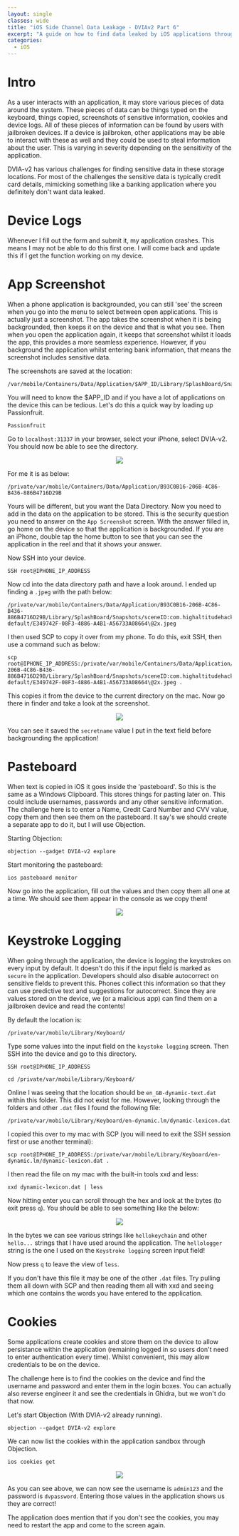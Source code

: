 ```yaml
---
layout: single
classes: wide
title: "iOS Side Channel Data Leakage - DVIAv2 Part 6"
excerpt: "A guide on how to find data leaked by iOS applications through side channels."
categories: 
  - iOS
---
```

<h1>Intro</h1>

As a user interacts with an application, it may store various pieces of data around the system. These pieces of data can be things typed on the keyboard, things copied, screenshots of sensitive information, cookies and device logs. All of these pieces of information can be found by users with jailbroken devices. If a device is jailbroken, other applications may be able to interact with these as well and they could be used to steal information about the user. This is varying in severity depending on the sensitivity of the application. 

DVIA-v2 has various challenges for finding sensitive data in these storage locations. For most of the challenges the sensitive data is typically credit card details, mimicking something like a banking application where you definitely don't want data leaked. 

<h1>Device Logs</h1>

Whenever I fill out the form and submit it, my application crashes. This means I may not be able to do this first one. I will come back and update this if I get the function working on my device.

<h1>App Screenshot</h1>

When a phone application is backgrounded, you can still 'see' the screen when you go into the menu to select between open applications. This is actually just a screenshot. The app takes the screenshot when it is being backgrounded, then keeps it on the device and that is what you see. Then when you open the application again, it keeps that screenshot whilst it loads the app, this provides a more seamless experience. However, if you background the application whilst entering bank information, that means the screenshot includes sensitive data. 

The screenshots are saved at the location:

```
/var/mobile/Containers/Data/Application/$APP_ID/Library/SplashBoard/Snapshots
```

You will need to know the $APP_ID and if you have a lot of applications on the device this can be tedious. Let's do this a quick way by loading up Passionfruit.

```
Passionfruit
```

Go to `localhost:31337` in your browser, select your iPhone, select DVIA-v2. You should now be able to see the directory.

<p align="center"><a href="/images/iOS6-1.png"><img src="/images/iOS6-1.png"></a></p>

For me it is as below:

```
/private/var/mobile/Containers/Data/Application/B93C0B16-206B-4C86-B436-886B4716D29B
```

Yours will be different, but you want the Data Directory. Now you need to add in the data on the application to be stored. This is the security question you need to answer on the `App Screenshot` screen. With the answer filled in, go home on the device so that the application is backgrounded. If you are an iPhone, double tap the home button to see that you can see the application in the reel and that it shows your answer.

Now SSH into your device.

```
SSH root@IPHONE_IP_ADDRESS
```

Now cd into the data directory path and have a look around. I ended up finding a `.jpeg` with the path below:

```
/private/var/mobile/Containers/Data/Application/B93C0B16-206B-4C86-B436-886B4716D29B/Library/SplashBoard/Snapshots/sceneID:com.highaltitudehacks.DVIAswiftv2-default/E349742F-08F3-4886-A4B1-A56733A08664\@2x.jpeg
```

I then used SCP to copy it over from my phone. To do this, exit SSH, then use a command such as below:

```
scp root@IPHONE_IP_ADDRESS:/private/var/mobile/Containers/Data/Application/B93C0B16-206B-4C86-B436-886B4716D29B/Library/SplashBoard/Snapshots/sceneID:com.highaltitudehacks.DVIAswiftv2-default/E349742F-08F3-4886-A4B1-A56733A08664\@2x.jpeg .
```

This copies it from the device to the current directory on the mac. Now go there in finder and take a look at the screenshot.

<p align="center"><a href="/images/iOS6-2.png"><img src="/images/iOS6-2.png"></a></p>

You can see it saved the `secretname` value I put in the text field before backgrounding the application! 

<h1>Pasteboard</h1>

When text is copied in iOS it goes inside the 'pasteboard'. So this is the same as a Windows Clipboard. This stores things for pasting later on. This could include usernames, passwords and any other sensitive information. The challenge here is to enter a Name, Credit Card Number and CVV value, copy them and then see them on the pasteboard. It say's we should create a separate app to do it, but I will use Objection.

Starting Objection:

```
objection --gadget DVIA-v2 explore
```

Start monitoring the pasteboard:

```
ios pasteboard monitor
```

Now go into the application, fill out the values and then copy them all one at a time. We should see them appear in the console as we copy them!

<p align="center"><a href="/images/iOS6-3.png"><img src="/images/iOS6-3.png"></a></p>

<h1>Keystroke Logging</h1>

When going through the application, the device is logging the keystrokes on every input by default. It doesn't do this if the input field is marked as `secure` in the application. Developers should also disable autocorrect on sensitive fields to prevent this. Phones collect this information so that they can use predictive text and suggestions for autocorrect. Since they are values stored on the device, we (or a malicious app) can find them on a jailbroken device and read the contents!

By default the location is:

```
/private/var/mobile/Library/Keyboard/
```

Type some values into the input field on the `keystoke logging` screen. Then SSH into the device and go to this directory.

```
SSH root@IPHONE_IP_ADDRESS

cd /private/var/mobile/Library/Keyboard/
```

Online I was seeing that the location should be `en_GB-dynamic-text.dat` within this folder. This did not exist for me. However, looking through the folders and other `.dat` files I found the following file:

`/private/var/mobile/Library/Keyboard/en-dynamic.lm/dynamic-lexicon.dat`

I copied this over to my mac with SCP (you will need to exit the SSH session first or use another terminal):

```
scp root@IPHONE_IP_ADDRESS:/private/var/mobile/Library/Keyboard/en-dynamic.lm/dynamic-lexicon.dat .
```

I then read the file on my mac with the built-in tools xxd and less:

```
xxd dynamic-lexicon.dat | less
```

Now hitting enter you can scroll through the hex and look at the bytes (to exit press `q`). You should be able to see something like the below: 

<p align="center"><a href="/images/iOS6-4.png"><img src="/images/iOS6-4.png"></a></p>

In the bytes we can see various strings like `hellokeychain` and other `hello...` strings that I have used around the application. The `hellologger` string is the one I used on the `Keystroke logging` screen input field! 

Now press `q` to leave the view of `less`. 

If you don't have this file it may be one of the other `.dat` files. Try pulling them all down with SCP and then reading them all with xxd and seeing which one contains the words you have entered to the application.

<h1>Cookies</h1>

Some applications create cookies and store them on the device to allow persistance within the application (remaining logged in so users don't need to enter authentication every time). Whilst convenient, this may allow credentials to be on the device. 

The challenge here is to find the cookies on the device and find the username and password and enter them in the login boxes. You can actually also reverse engineer it and see the credentials in Ghidra, but we won't do that now.

Let's start Objection (With DVIA-v2 already running).

```
objection --gadget DVIA-v2 explore
```

We can now list the cookies within the application sandbox through Objection.

```
ios cookies get
```

<p align="center"><a href="/images/iOS6-5.png"><img src="/images/iOS6-5.png"></a></p>

As you can see above, we can now see the username is `admin123` and the password is `dvpassword`. Entering those values in the application shows us they are correct! 

The application does mention that if you don't see the cookies, you may need to restart the app and come to the screen again.
